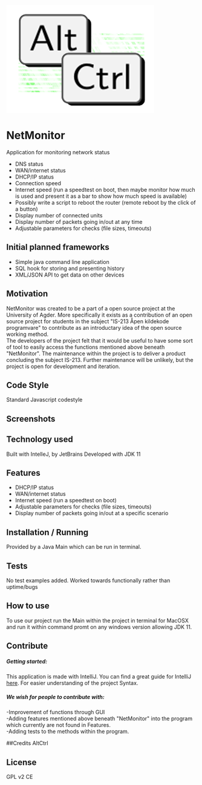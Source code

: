 
![](Images/LogoAC.png)

# NetMonitor
Application for monitoring network status
- DNS status
- WAN/internet status
- DHCP/IP status
- Connection speed
- Internet speed (run a speedtest on boot, then maybe       monitor how much is used and present it as a
bar to show how much speed is available)
- Possibly write a script to reboot the router (remote reboot by the click of a button)
- Display number of connected units
- Display number of packets going in/out at any time
- Adjustable parameters for checks (file sizes, timeouts)

## Initial planned frameworks
- Simple java command line application
- SQL hook for storing and presenting history
- XML/JSON API to get data on other devices

## Motivation
NetMonitor was created to be a part of a open source project at the University of Agder. 
More specifically it exists as a contribution of an open source project for students in the subject "IS-213 Åpen kildekode programvare"
to contribute as an introductary idea of the open source working method.  
The developers of the project felt that it would be useful to have some sort of tool to easily access the functions mentioned above beneath "NetMonitor".
The maintenance within the project is to deliver a product concluding the subject IS-213. 
Further maintenance will be unlikely, but the project is open for development and iteration.

## Code Style
Standard Javascript codestyle

## Screenshots
## Technology used
Built with IntelleJ, by JetBrains
Developed with JDK 11

## Features
- DHCP/IP status
- WAN/internet status
- Internet speed (run a speedtest on boot)
- Adjustable parameters for checks (file sizes, timeouts)
- Display number of packets going in/out at a specific scenario


## Installation / Running
Provided by a Java Main which can be run in terminal.

## Tests
No test examples added. 
Worked towards functionally rather than uptime/bugs

## How to use 
To use our project run the Main within the project in terminal for MacOSX
 and run it within command promt on any windows version allowing JDK 11.
 
 ## Contribute
 ##### Getting started:  
 This application is made with IntelliJ. You can find a great guide for IntelliJ [here](https://www.jetbrains.com/idea/documentation/). 
 For easier understanding of the project Syntax.
 
 ##### We wish for people to contribute with:  
 -Improvement of functions through GUI  
 -Adding features mentioned above beneath "NetMonitor" into the 
 program which currently are not found in Features.  
 -Adding tests to the methods within the program.
 
 ##Credits
 AltCtrl
 
 ## License
 GPL v2
 CE
 
